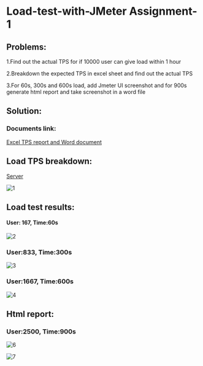 # Load-test-with-JMeter Assignment-1
## Problems:  
1.Find out the actual TPS for if 10000 user can give load within 1 hour 
  
  2.Breakdown the expected TPS in excel sheet and find out the actual TPS 
  
3.For 60s, 300s and 600s load, add Jmeter UI screenshot and for 900s generate html report and take screenshot in a word file  

## Solution:  
### Documents link:

[Excel TPS report and Word document](https://github.com/khalidmallik/Load-test-with-JMeter/tree/main/Resources) 


## Load TPS breakdown:  
[Server](https://demoqa.com/BookStore/v1/Books) 

![1](https://user-images.githubusercontent.com/108328625/176742257-21a14a7b-7131-4276-ab0f-313629fd3896.png)  
  
  
## Load test results:  
#### User: 167, Time:60s  

![2](https://user-images.githubusercontent.com/108328625/176743205-26faf88d-8425-4ae8-ad72-2ba8d81e08ef.png)  


### User:833, Time:300s 


![3](https://user-images.githubusercontent.com/108328625/176745856-a874f066-0e61-4fd0-bb6f-ece4af2e073b.png)  

### User:1667, Time:600s  

![4](https://user-images.githubusercontent.com/108328625/176746144-437f5a21-c68e-4353-a3a5-dccb7823e9a5.png)  



## Html report:  

### User:2500, Time:900s 


![6](https://user-images.githubusercontent.com/108328625/176746364-2badf077-2a97-4907-92d2-95cae9485802.png)  

![7](https://user-images.githubusercontent.com/108328625/176746425-dda27350-67c4-49a5-8cda-add8a6b1bfa2.png)



